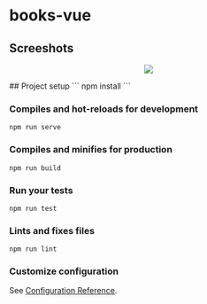 # books-vue

## Screeshots
<p align="center">
<a href="#">
  <img src="https://user-images.githubusercontent.com/10488959/51783239-bca09a00-20fc-11e9-9645-669d6dbdca57.jpg"></img></a>
</p>
## Project setup
```
npm install
```

### Compiles and hot-reloads for development
```
npm run serve
```

### Compiles and minifies for production
```
npm run build
```

### Run your tests
```
npm run test
```

### Lints and fixes files
```
npm run lint
```

### Customize configuration
See [Configuration Reference](https://cli.vuejs.org/config/).
